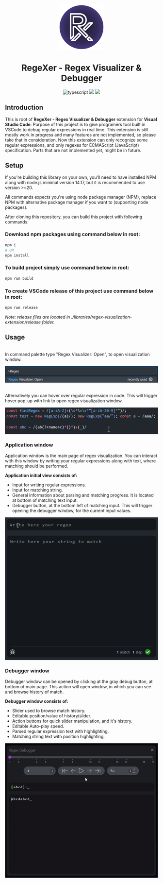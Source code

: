 <div align="center">
    <p align="center">
        <img src="./images/RX.png" alt="open command" width="150">
    </p>
    <h1>RegeXer - Regex Visualizer & Debugger</h1>
    <img src="https://img.shields.io/badge/typescript-v5.3.3-3178c6.svg" alt="typescript">
    <img src="https://img.shields.io/github/v/release/Kundros/RegeXer
    ">
    <img src="https://img.shields.io/github/actions/workflow/status/Kundros/RegeXer/Release%20CI?logo=github&label=Release CI">
</div>

## Introduction

This is root of **RegeXer - Regex Visualizer & Debugger** extension for **Visual Studio Code**. Purpose of this project is to give programers tool built in VSCode to debug regular expressions in real time. This extension is still mostly work in progress and many features are not implemented, so please take that in consideration. Now this extension can only recognize some regular expressions, and only regexes for ECMAScript (JavaScript) specification. Parts that are not implemented yet, might be in future.

## Setup

If you're building this library on your own, you'll need to have installed NPM along with node.js minimal version 14.17, but it is recommended to use version >=20.

All commands expects you're using node package manager (NPM), replace NPM with alternative package manager if you want to (supporting node packages).

After cloning this repository, you can build this project with following commands:

### Download npm packages using command below in root:
```bash
npm i
# OR
npm install
```

### To build project simply use command below in root:
```bash
npm run build
```

### To create VSCode release of this project use command below in root:
```bash
npm run release
```
*Note: release files are located in ./libraries/regex-visualization-extension/release folder.*

## Usage

\
In command palette type "Regex Visualizer: Open", to open visualization window.

<p align="center">
    <img src="./images/usage0.png" alt="open command">
</p>

\
Alternatively you can hover over regular expression in code. 
This will trigger hover pop-up with link to open regex visualization window.

<p align="center">
    <img src="./images/usage_hover.gif" alt="hover command">
</p>

### Application window

Application window is the main page of regex visualization. You can interact with this window by writing your regular expressions along with text, where matching should be performed.

**Application initial view consists of:**
* Input for writing regular expressions. 
* Input for matching string.
* General information about parsing and matching progress. It is located at bottom of matching text input. 
* Debugger button, at the bottom left of matching input. This will trigger opening the debugger window, for the current input values. 

<p align="center">
    <img src="./images/showcase_usage1.gif" alt="app window">
</p>

### Debugger window

Debugger window can be opened by clicking at the gray debug button, at bottom of main page. This action will open window, in which you can see and browse history of match.

**Debugger window consists of:**
* Slider used to browse match history.
* Editable position/value of history/slider.
* Action buttons for quick slider manipulation, and it's history.
* Editable Auto-play speed. 
* Parsed regular expression text with highlighting.
* Matching string text with position highlighting. 

<p align="center">
    <img src="./images/showcase_usage2.gif" alt="app window">
</p>